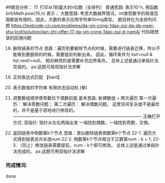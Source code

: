 ##题目分析：
17. 打印从1到最大的n位数（全排列）
普通思路: 表示10^n, 用函数 (int)Math.pow(10,n) 表示；
大数思路: 考虑大数越界情况，int类型数字的取值范围都是有限的。因此，大数的表示应用字符串String类型。
题目转化为全排列问题
https://leetcode-cn.com/problems/da-yin-cong-1dao-zui-da-de-nwei-shu-lcof/solution/jian-zhi-offer-17-da-yin-cong-1dao-zui-d-ngm4/
代码随想录的回溯问题

18. 删除链表的节点
思路：遍历到要删除节点的时候，需要进行链表迁移，所以不能等到要删除的时候，需要提前判断出来。
因此，循环条件为 list!=null & list.next!=null。
相对麻烦的是需要补充边界条件。
总体上述是通过单指针法完成的。
ps:这题可用双指针法求解


19. 正则表达式匹配 【hard】



20. 表示数值的字符串
有限状态自动机 (晕)


21. 调整数组顺序使奇数位于偶数前面
基本思路: 新建数组 + 两次遍历
第一次遍历： 解决奇数问题；
第二次遍历： 解决偶数问题。
这里空间复杂度不是最优的，并不是基于原地进行修改的。
——————————————————————————————
正确打开方式:
双指针: 指针从左右两端出发
一端找到偶数，一端找到奇数，交换。



22. 返回链表中倒数第k个节点
思路：类似删除链表倒数第k个节点
22-1. 遍历方式得到链表总共长度num
22-2. 倒数第k个节点相当于正数第num - k + 1;
22-3. （同上）修改链表需要提前，num - k个即可修改。
总体上述是通过单指针法完成的。
ps:这题可用双指针法求解



### 完成情况:
done



